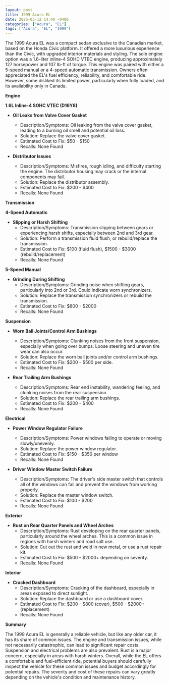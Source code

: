 ```yaml
---
layout: post
title: 1999 Acura EL
date: 2025-03-12 14:40 -0400
categories: ["Acura", "EL"]
tags: ["Acura", "EL", "1999"]
---
```

The 1999 Acura EL was a compact sedan exclusive to the Canadian market, based on the Honda Civic platform. It offered a more luxurious experience than the Civic, with upgraded interior materials and styling. The sole engine option was a 1.6-liter inline-4 SOHC VTEC engine, producing approximately 127 horsepower and 107 lb-ft of torque. This engine was paired with either a 5-speed manual or a 4-speed automatic transmission. Owners often appreciated the EL's fuel efficiency, reliability, and comfortable ride. However, some disliked its limited power, particularly when fully loaded, and its availability only in Canada.

**Engine**

**1.6L Inline-4 SOHC VTEC (D16Y8)**

*   **Oil Leaks from Valve Cover Gasket**
    *   Description/Symptoms: Oil leaking from the valve cover gasket, leading to a burning oil smell and potential oil loss.
    *   Solution: Replace the valve cover gasket.
    *   Estimated Cost to Fix: $50 - $150
    *   Recalls: None Found

*   **Distributor Issues**
    *   Description/Symptoms: Misfires, rough idling, and difficulty starting the engine. The distributor housing may crack or the internal components may fail.
    *   Solution: Replace the distributor assembly.
    *   Estimated Cost to Fix: $200 - $400
    *   Recalls: None Found

**Transmission**

**4-Speed Automatic**

*   **Slipping or Harsh Shifting**
    *   Description/Symptoms: Transmission slipping between gears or experiencing harsh shifts, especially between 2nd and 3rd gear.
    *   Solution: Perform a transmission fluid flush, or rebuild/replace the transmission.
    *   Estimated Cost to Fix: $100 (fluid flush), $1500 - $3000 (rebuild/replacement)
    *   Recalls: None Found

**5-Speed Manual**

*   **Grinding During Shifting**
    *   Description/Symptoms: Grinding noise when shifting gears, particularly into 2nd or 3rd. Could indicate worn synchronizers.
    *   Solution: Replace the transmission synchronizers or rebuild the transmission.
    *   Estimated Cost to Fix: $800 - $2000
    *   Recalls: None Found

**Suspension**

*   **Worn Ball Joints/Control Arm Bushings**
    *   Description/Symptoms: Clunking noises from the front suspension, especially when going over bumps. Loose steering and uneven tire wear can also occur.
    *   Solution: Replace the worn ball joints and/or control arm bushings.
    *   Estimated Cost to Fix: $200 - $500 per side.
    *   Recalls: None Found

*   **Rear Trailing Arm Bushings**
    *   Description/Symptoms: Rear end instability, wandering feeling, and clunking noises from the rear suspension.
    *   Solution: Replace the rear trailing arm bushings.
    *   Estimated Cost to Fix: $200 - $400
    *   Recalls: None Found

**Electrical**

*   **Power Window Regulator Failure**
    *   Description/Symptoms: Power windows failing to operate or moving slowly/unevenly.
    *   Solution: Replace the power window regulator.
    *   Estimated Cost to Fix: $150 - $350 per window
    *   Recalls: None Found

*   **Driver Window Master Switch Failure**
    *   Description/Symptoms: The driver's side master switch that controls all of the windows can fail and prevent the windows from working properly.
    *   Solution: Replace the master window switch.
    *   Estimated Cost to Fix: $100 - $200
    *   Recalls: None Found

**Exterior**

*   **Rust on Rear Quarter Panels and Wheel Arches**
    *   Description/Symptoms: Rust developing on the rear quarter panels, particularly around the wheel arches. This is a common issue in regions with harsh winters and road salt use.
    *   Solution: Cut out the rust and weld in new metal, or use a rust repair kit.
    *   Estimated Cost to Fix: $500 - $2000+ depending on severity.
    *   Recalls: None Found

**Interior**

*   **Cracked Dashboard**
    *   Description/Symptoms: Cracking of the dashboard, especially in areas exposed to direct sunlight.
    *   Solution: Replace the dashboard or use a dashboard cover.
    *   Estimated Cost to Fix: $200 - $800 (cover), $500 - $2000+ (replacement)
    *   Recalls: None Found

**Summary**

The 1999 Acura EL is generally a reliable vehicle, but like any older car, it has its share of common issues. The engine and transmission issues, while not necessarily catastrophic, can lead to significant repair costs. Suspension and electrical problems are also prevalent. Rust is a major concern, especially in areas with harsh winters. Overall, while the EL offers a comfortable and fuel-efficient ride, potential buyers should carefully inspect the vehicle for these common issues and budget accordingly for potential repairs. The severity and cost of these repairs can vary greatly depending on the vehicle's condition and maintenance history.

